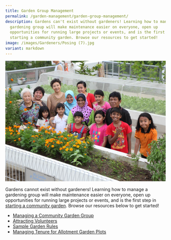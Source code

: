 ```yaml
---
title: Garden Group Management
permalink: /garden-management/garden-group-management/
description: Gardens can't exist without gardeners! Learning how to manage a
  gardening group will make maintenance easier on everyone, open up
  opportunities for running large projects or events, and is the first step in
  starting a community garden. Browse our resources to get started!
image: /images/Gardeners/Posing (7).jpg
variant: markdown
---
```

<img title="Community Gardeners posing next to a planter bed. Photo by NParks." src="/images/Gardeners/Posing%20(7).jpg">
<p>Gardens cannot exist without gardeners! Learning how to manage a gardening group will make maintenance easier on everyone, open up opportunities for running large projects or events, and is the first step in <a href="/get-involved/community-gardens/">starting a community garden</a>.  Browse our resources below to get started!</p>
<ul>
	<li><a href="/page-index/garden-group-management/managing-a-community-garden-group/">Managing a Community Garden Group</a></li>
	<li><a href="/page-index/garden-group-management/attracting-volunteers/">Attracting Volunteers</a></li>
	<li><a href="/page-index/garden-group-management/sample-garden-rules/">Sample Garden Rules</a></li>
	<li><a href="/managing-tenure-for-allotment-garden-plots/">Managing Tenure for Allotment Garden Plots</a></li>
	</ul>